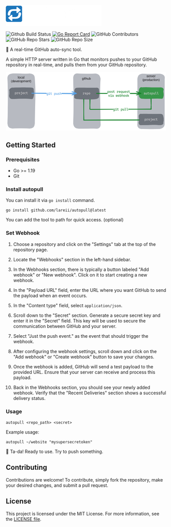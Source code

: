 <img width="300" src="./assets/logo.png" alt="autopull Logo">

![Github Build Status](https://github.com/lareii/autopull/actions/workflows/build.yml/badge.svg)
[![Go Report Card](https://goreportcard.com/badge/github.com/lareii/autopull)](https://goreportcard.com/report/github.com/lareii/autopull)
![GitHub Contributors](https://img.shields.io/github/contributors/lareii/autopull)
![GitHub Repo Stars](https://img.shields.io/github/stars/lareii/autopull?color=yellow)
![GitHub Repo Size](https://img.shields.io/github/repo-size/lareii/autopull?color=limegreen)

🔄 A real-time GitHub auto-sync tool.

A simple HTTP server written in Go that monitors pushes to your GitHub repository in real-time, and pulls them from your GitHub repository.

![autopull Schema](./assets/schema.png)

## Getting Started
### Prerequisites
- Go >= 1.19
- Git

### Install autopull
You can install it via `go install` command.
```
go install github.com/lareii/autopull@latest
```

You can add the tool to path for quick access. (optional)

### Set Webhook
1. Choose a repository and click on the "Settings" tab at the top of the repository page.

2. Locate the "Webhooks" section in the left-hand sidebar.

3. In the Webhooks section, there is typically a button labeled "Add webhook" or "New webhook". Click on it to start creating a new webhook.

4. In the "Payload URL" field, enter the URL where you want GitHub to send the payload when an event occurs.

5. In the "Content type" field, select `application/json`.

6. Scroll down to the "Secret" section. Generate a secure secret key and enter it in the "Secret" field. This key will be used to secure the communication between GitHub and your server.

7. Select "Just the push event." as the event that should trigger the webhook.

8. After configuring the webhook settings, scroll down and click on the "Add webhook" or "Create webhook" button to save your changes.

9. Once the webhook is added, GitHub will send a test payload to the provided URL. Ensure that your server can receive and process this payload.

10. Back in the Webhooks section, you should see your newly added webhook. Verify that the "Recent Deliveries" section shows a successful delivery status.

### Usage
```
autopull <repo_path> <secret>
```

Example usage:
```
autopull ~/website "mysupersecretoken"
```

🎉 Ta-da! Ready to use. Try to push something.

## Contributing
Contributions are welcome! To contribute, simply fork the repository, make your desired changes, and submit a pull request.

## License
This project is licensed under the MIT License. For more information, see the [LICENSE file](./LICENSE).